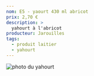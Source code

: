 ```yaml
---
nom: E5 - yaourt 430 ml abricot
prix: 2,70 €
description: >
  yahourt à l'abricot
producteur: Jarouilles
tags: 
  - produit laitier
  - yahourt
---
```


![photo du yahourt](./media/yahourt.jpg)